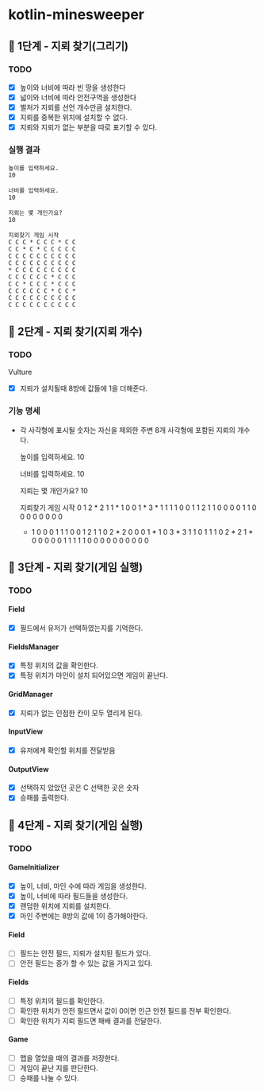 # kotlin-minesweeper

## 🚀 1단계 - 지뢰 찾기(그리기)

### TODO
 - [x] 높이와 너비에 따라 빈 땅을 생성한다
 - [x] 넓이와 너비에 따라 안전구역을 생성한다
 - [x] 벌처가 지뢰를 선언 개수만큼 설치한다.
 - [x] 지뢰를 중복한 위치에 설치할 수 없다.
 - [x] 지뢰와 지뢰가 없는 부분을 따로 표기할 수 있다.

### 실행 결과
    높이를 입력하세요.
    10
    
    너비를 입력하세요.
    10
    
    지뢰는 몇 개인가요?
    10
    
    지뢰찾기 게임 시작
    C C C * C C C * C C
    C C * C * C C C C C
    C C C C C C C C C C
    C C C C C C C C C C
    * C C C C C C C C C
    C C C C C C * C C C
    C C * C C C * C C C
    C C C C C C * C C *
    C C C C C C C C C C
    C C C C C C C C C C

## 🚀 2단계 - 지뢰 찾기(지뢰 개수)

### TODO
Vulture
- [x] 지뢰가 설치될때 8방에 값들에 1을 더해준다.

### 기능 명세
- 각 사각형에 표시될 숫자는 자신을 제외한 주변 8개 사각형에 포함된 지뢰의 개수다.
    

    높이를 입력하세요.
    10
    
    너비를 입력하세요.
    10
    
    지뢰는 몇 개인가요?
    10
    
    지뢰찾기 게임 시작
    0 1 2 * 2 1 1 * 1 0
    0 1 * 3 * 1 1 1 1 0
    0 1 1 2 1 1 0 0 0 0
    1 1 0 0 0 0 0 0 0 0
    * 1 0 0 0 1 1 1 0 0
    1 2 1 1 0 2 * 2 0 0
    0 1 * 1 0 3 * 3 1 1
    0 1 1 1 0 2 * 2 1 *
    0 0 0 0 0 1 1 1 1 1
    0 0 0 0 0 0 0 0 0 0


## 🚀 3단계 - 지뢰 찾기(게임 실행)

### TODO

####  Field
- [x] 필드에서 유저가 선택하였는지를 기억한다.

#### FieldsManager
- [x] 특정 위치의 값을 확인한다.
- [x] 특정 위치가 마인이 설치 되어있으면 게임이 끝난다.

#### GridManager
- [x] 지뢰가 없는 인접한 칸이 모두 열리게 된다.

#### InputView
- [x] 유저에게 확인할 위치를 전달받음

#### OutputView
- [x] 선택하지 았았던 곳은 C 선택한 곳은 숫자
- [x] 승패를 출력한다.

## 🚀 4단계 - 지뢰 찾기(게임 실행)

### TODO

#### GameInitializer
- [x] 높이, 너비, 마인 수에 따라 게임을 생성한다.
- [x] 높이, 너비에 따라 필드들을 생성한다.
- [x] 랜덤한 위치에 지뢰를 설치한다.
- [x] 마인 주변에는 8방의 값에 1이 증가해야한다.

####  Field
- [ ] 필드는 안전 필드, 지뢰가 설치된 필드가 있다.
- [ ] 안전 필드는 증가 할 수 있는 값을 가지고 있다.

#### Fields
- [ ] 특정 위치의 필드를 확인한다.
- [ ] 확인한 위치가 안전 필드면서 값이 0이면 인근 안전 필드를 전부 확인한다.
- [ ] 확인한 위치가 지뢰 필드면 패배 결과를 전달한다.

#### Game
- [ ] 맵을 열었을 때의 결과를 저장한다.
- [ ] 게임이 끝난 지를 판단한다.
- [ ] 승패를 나눌 수 있다.